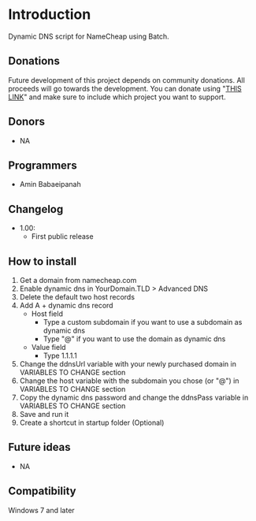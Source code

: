 # Introduction
Dynamic DNS script for NameCheap using Batch.

## Donations
Future development of this project depends on community donations. All proceeds will go towards the development. You can donate using "[THIS LINK](https://www.paypal.me/leomoon)" and make sure to include which project you want to support.

## Donors

*   NA

## Programmers

*   Amin Babaeipanah

## Changelog

*   1.00:
    *   First public release

## How to install

1.  Get a domain from namecheap.com
2.  Enable dynamic dns in YourDomain.TLD > Advanced DNS
3.  Delete the default two host records
4.  Add A + dynamic dns record
    *   Host field
        *   Type a custom subdomain if you want to use a subdomain as dynamic dns
        *   Type "@" if you want to use the domain as dynamic dns
    *   Value field
        *   Type 1.1.1.1
5.  Change the ddnsUrl variable with your newly purchased domain in VARIABLES TO CHANGE section
6.  Change the host variable with the subdomain you chose (or "@") in VARIABLES TO CHANGE section
7.  Copy the dynamic dns password and change the ddnsPass variable in VARIABLES TO CHANGE section
8.  Save and run it
9.  Create a shortcut in startup folder (Optional)

## Future ideas

*   NA

## Compatibility

Windows 7 and later